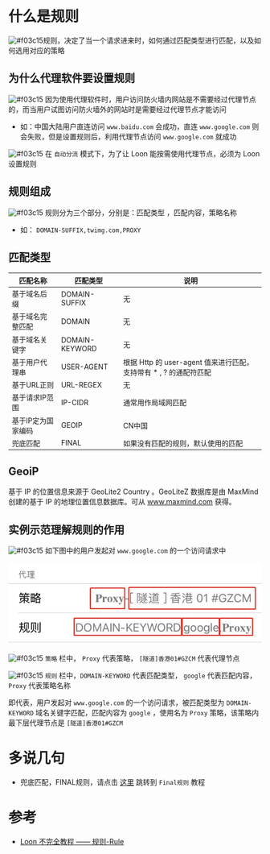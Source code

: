 # 什么是规则

![#f03c15](https://placehold.it/15/f03c15/000000?text=+)规则，决定了当一个请求进来时，如何通过匹配类型进行匹配，以及如何选用对应的策略

## 为什么代理软件要设置规则

![#f03c15](https://placehold.it/15/f03c15/000000?text=+) 因为使用代理软件时，用户访问防火墙内网站是不需要经过代理节点的，而当用户试图访问防火墙外的网站时是需要经过代理节点才能访问

   - 如：中国大陆用户直连访问 `www.baidu.com` 会成功，直连 `www.google.com` 则会失败，但是设置规则后，利用代理节点访问 `www.google.com` 就成功

![#f03c15](https://placehold.it/15/f03c15/000000?text=+) 在 `自动分流` 模式下，为了让 Loon 能按需使用代理节点，必须为 Loon 设置规则

## 规则组成

![#f03c15](https://placehold.it/15/f03c15/000000?text=+) 规则分为三个部分，分别是：匹配类型 ，匹配内容，策略名称

   - 如： `DOMAIN-SUFFIX,twimg.com,PROXY`

## 匹配类型

匹配名称|匹配类型|说明
-|-|-
基于域名后缀|DOMAIN-SUFFIX|无
基于域名完整匹配|DOMAIN|无
基于域名关键字|DOMAIN-KEYWORD|无
基于用户代理串|USER-AGENT|根据 Http 的 user-agent 值来进行匹配，支持带有 \* , ? 的通配符匹配
基于URL正则|URL-REGEX|无
基于请求IP范围|IP-CIDR|通常用作局域网匹配
基于IP定为国家编码|GEOIP|CN中国
兜底匹配|FINAL|如果没有匹配的规则，默认使用的匹配

## GeoiP

基于 IP 的位置信息来源于 GeoLite2 Country 。GeoLiteZ 数据库是由 MaxMind 创建的基于 IP 的地理位置信息数据库。可从 www.maxmind.com 获得。 

## 实例示范理解规则的作用

![#f03c15](https://placehold.it/15/f03c15/000000?text=+) 如下图中的用户发起对 `www.google.com` 的一个访问请求中

![image](https://raw.githubusercontent.com/TiyNa/LoonManualimg/main/Plus/Ruld_Example.jpg)

![#f03c15](https://placehold.it/15/f03c15/000000?text=+) `策略` 栏中， `Proxy` 代表策略， `[隧道]香港01#GZCM` 代表代理节点

![#f03c15](https://placehold.it/15/f03c15/000000?text=+) `规则` 栏中，`DOMAIN-KEYWORD` 代表匹配类型， `google` 代表匹配内容， `Proxy` 代表策略名称

即代表，用户发起对 `www.google.com` 的一个访问请求，被匹配类型为 `DOMAIN-KEYWORD` 域名关键字匹配，匹配内容为 `google` ，使用名为 `Proxy` 策略，该策略内最下层代理节点是 `[隧道]香港01#GZCM`

# 多说几句

- 兜底匹配，FINAL规则，请点击 [这里](https://github.com/chiupam/tutorial/blob/master/Loon/Plus/Final.md) 跳转到 `Final规则` 教程

# 参考

- [Loon 不完全教程 —— 规则-Rule](https://www.notion.so/2-967c1a07462c43ab88906162bec475a4)
